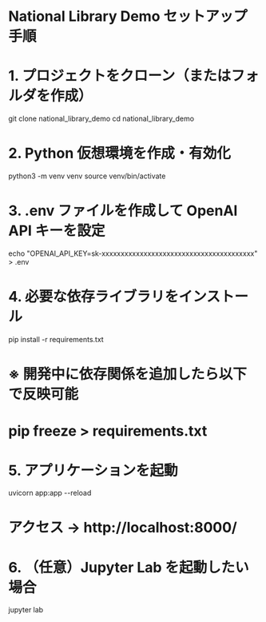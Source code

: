 # National Library Demo セットアップ手順

# 1. プロジェクトをクローン（またはフォルダを作成）
git clone <your-repo-url> national_library_demo
cd national_library_demo

# 2. Python 仮想環境を作成・有効化
python3 -m venv venv
source venv/bin/activate

# 3. .env ファイルを作成して OpenAI API キーを設定
echo "OPENAI_API_KEY=sk-xxxxxxxxxxxxxxxxxxxxxxxxxxxxxxxxxxxxxxxx" > .env

# 4. 必要な依存ライブラリをインストール
pip install -r requirements.txt

# ※ 開発中に依存関係を追加したら以下で反映可能
# pip freeze > requirements.txt

# 5. アプリケーションを起動
uvicorn app:app --reload

# アクセス → http://localhost:8000/

# 6. （任意）Jupyter Lab を起動したい場合
jupyter lab

